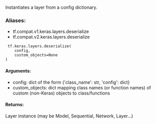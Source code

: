 Instantiates a layer from a config dictionary.
### Aliases:
- tf.compat.v1.keras.layers.deserialize
- tf.compat.v2.keras.layers.deserialize

```
 tf.keras.layers.deserialize(
    config,
    custom_objects=None
)
```
#### Arguments:
- config: dict of the form {'class_name': str, 'config': dict}
- custom_objects: dict mapping class names (or function names) of custom (non-Keras) objects to class/functions
#### Returns:
Layer instance (may be Model, Sequential, Network, Layer...)
